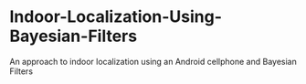 # Indoor-Localization-Using-Bayesian-Filters
An approach to indoor localization using an Android cellphone and Bayesian Filters
